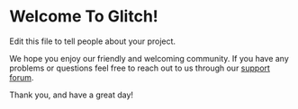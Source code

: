 Welcome To Glitch!
==================

Edit this file to tell people about your project.

We hope you enjoy our friendly and welcoming community. If you have any problems or questions feel free to reach out to us through our [support forum](https://support.glitch.com/).

Thank you, and have a great day!
